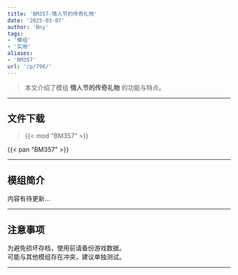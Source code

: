 ```yaml
---
title: 'BM357-情人节的传奇礼物'
date: '2025-03-07'
author: 'Bny'
tags:
- '模组'
- '实用'
aliases:
- 'BM357'
url: '/p/798/'
---
```


> 本文介绍了模组 **情人节的传奇礼物** 的功能与特点。

---

## 文件下载  

> {{< mod "BM357" >}}  

{{< pan "BM357" >}}  

---

## 模组简介

>  
内容有待更新...  

---

## 注意事项

>  
为避免损坏存档，使用前请备份游戏数据。  
可能与其他模组存在冲突，建议单独测试。  

---

